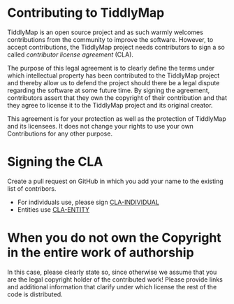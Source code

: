 # Contributing to TiddlyMap

TiddlyMap is an open source project and as such warmly welcomes contributions from the community to improve the software. However, to accept contributions, the TiddlyMap project needs contributors to sign a so called *contributor license agreement* (CLA).

The purpose of this legal agreement is to clearly define the terms under which intellectual property has been contributed to the TiddlyMap project and thereby allow us to defend the project should there be a legal dispute regarding the software at some future time. By signing the agreement, contributors assert that they own the copyright of their contribution and that they agree to license it to the TiddlyMap project and its original creator.

This agreement is for your protection as well as the protection of TiddlyMap and its licensees. It does not change your rights to use your own Contributions for any other purpose.

# Signing the CLA

Create a pull request on GitHub in which you add your name to the existing list of contribors.

* For individuals use, please sign [CLA-INDIVIDUAL](licenses/CLA-INDIVIDUAL.md)
* Entities use [CLA-ENTITY](licenses/CLA-ENTITY.md)

# When you do not own the Copyright in the entire work of authorship

In this case, please clearly state so, since otherwise we assume that you are the legal copyright holder of the contributed work! Please provide links and additional information that clarify under which license the rest of the code is distributed.
